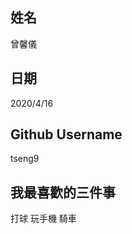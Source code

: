 姓名
----
曾馨儀

日期
----
2020/4/16

Github Username
---------------
tseng9

我最喜歡的三件事
---------------
打球 玩手機 騎車
